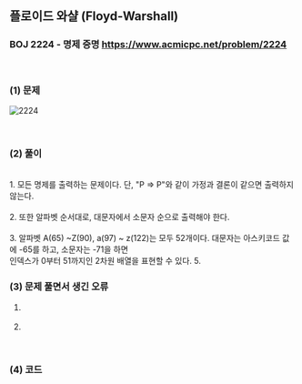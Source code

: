 ## 플로이드 와샬 (Floyd-Warshall) 
### BOJ 2224 - 명제 증명      <https://www.acmicpc.net/problem/2224>

<br>

### (1) 문제 ###
![2224](https://user-images.githubusercontent.com/83392219/142710888-0c7e678d-9c3f-445d-80dc-5435fb72fe22.JPG)

<br>

### (2) 풀이 ###
<br>
1. 모든 명제를 출력하는 문제이다. 단, "P => P"와 같이 가정과 결론이 같으면 출력하지 않는다.<br><br>
2. 또한 알파벳 순서대로, 대문자에서 소문자 순으로 출력해야 한다.<br><br>
3. 알파벳 A(65) ~Z(90), a(97) ~ z(122)는 모두 52개이다. 대문자는 아스키코드 값에 -65를 하고, 소문자는 -71을 하면<br>
   인덱스가 0부터 51까지인 2차원 배열을 표현할 수 있다.
5. 

<br>

### (3) 문제 풀면서 생긴 오류 ###
1.  <br><br>
2. 



<br>

### (4) 코드 ###

```csharp

```
